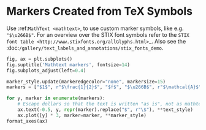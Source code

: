 # Markers Created from TeX Symbols

Use :ref:`MathText <mathtext>`, to use custom marker symbols, like e.g. `"$\u266B$"`. For an overview over the STIX font symbols refer to the `STIX font table <http://www.stixfonts.org/allGlyphs.html>`\_. Also see the :doc:`/gallery/text_labels_and_annotations/stix_fonts_demo`.

```python
fig, ax = plt.subplots()
fig.suptitle('Mathtext markers', fontsize=14)
fig.subplots_adjust(left=0.4)

marker_style.update(markeredgecolor="none", markersize=15)
markers = ["$1$", r"$\frac{1}{2}$", "$f$", "$\u266B$", r"$\mathcal{A}$"]

for y, marker in enumerate(markers):
    # Escape dollars so that the text is written "as is", not as mathtext.
    ax.text(-0.5, y, repr(marker).replace("$", r"\$"), **text_style)
    ax.plot([y] * 3, marker=marker, **marker_style)
format_axes(ax)
```
